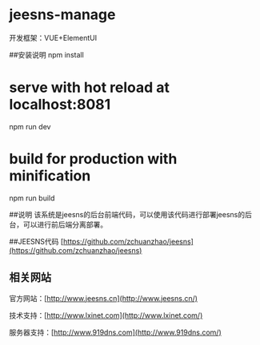 # jeesns-manage

开发框架：VUE+ElementUI

##安装说明
npm install

# serve with hot reload at localhost:8081
npm run dev

# build for production with minification
npm run build

##说明
该系统是jeesns的后台前端代码，可以使用该代码进行部署jeesns的后台，可以进行前后端分离部署。

##JEESNS代码
[https://github.com/zchuanzhao/jeesns](https://github.com/zchuanzhao/jeesns)

## 相关网站
官方网站：[http://www.jeesns.cn](http://www.jeesns.cn/)

技术支持：[http://www.lxinet.com](http://www.lxinet.com/)

服务器支持：[http://www.919dns.com](http://www.919dns.com/)
